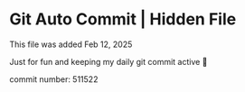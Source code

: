 # Git Auto Commit | Hidden File

This file was added Feb 12, 2025

Just for fun and keeping my daily git commit active 🤪

commit number: 511522

